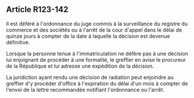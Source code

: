 Article R123-142
----
Il est déféré à l'ordonnance du juge commis à la surveillance du registre du
commerce et des sociétés ou à l'arrêt de la cour d'appel dans le délai de quinze
jours à compter de la date à laquelle la décision est devenue définitive.

Lorsque la personne tenue à l'immatriculation ne défère pas à une décision lui
enjoignant de procéder à une formalité, le greffier en avise le procureur de la
République et lui adresse une expédition de la décision.

La juridiction ayant rendu une décision de radiation peut enjoindre au greffier
d'y procéder d'office à l'expiration du délai d'un mois à compter de l'envoi de
la lettre recommandée notifiant l'ordonnance ou l'arrêt.
